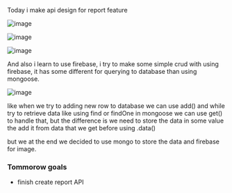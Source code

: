 Today i make api design for report feature 

![image](https://user-images.githubusercontent.com/85722211/209686942-fbb8c6c5-5f1e-4d93-94be-158625a942d9.png)

![image](https://user-images.githubusercontent.com/85722211/209686990-9b91a077-a171-47ba-be46-fd6450a2240c.png)

![image](https://user-images.githubusercontent.com/85722211/209687014-2dddd7d4-f779-4c71-9275-bc85816a26be.png)

And also i learn to use firebase, i try to make some simple crud with using firebase, it has some different for querying to database than using mongoose. 

![image](https://user-images.githubusercontent.com/85722211/209688324-4677aa8c-44a8-4935-b209-38af2bf5040d.png)

like when we try to adding new row to database we can use add() and while try to retrieve data like using find or findOne in mongoose we can use get() to handle that, but the difference is we need to store the data in some value the add it from data that we get before using .data()

but we at the end we decided to use mongo to store the data and firebase for image.

### Tommorow goals
* finish create report API 
